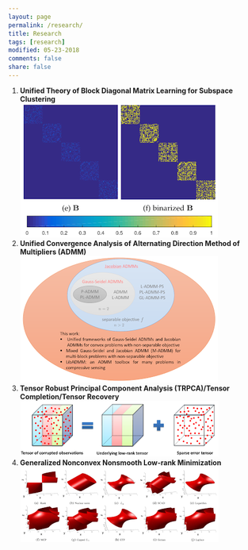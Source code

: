 ```yaml
---
layout: page
permalink: /research/
title: Research
tags: [research]
modified: 05-23-2018
comments: false
share: false
---
```



<ol>
  <li><b> Unified Theory of Block Diagonal Matrix Learning for Subspace Clustering<br>

  <img src="../images/fig_blockdiagonal.png">
  
  <li><b> Unified Convergence Analysis of Alternating Direction Method of Multipliers (ADMM) <br>
  
  <img src="../images/fig_admm.png">
  
  <li><b> Tensor Robust Principal Component Analysis (TRPCA)/Tensor Completion/Tensor Recovery<br>
  
  <img src="../images/fig_trpca.png">
  
  <li><b> Generalized Nonconvex Nonsmooth Low-rank Minimization<br>
  
  <img src="../images/fig_nonconvexrank.png">

